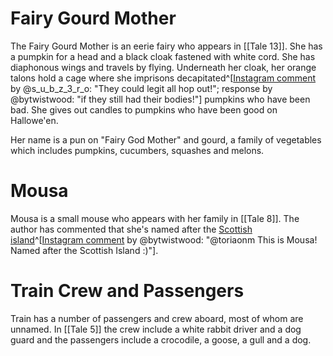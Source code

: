 # Fairy Gourd Mother
The Fairy Gourd Mother is an eerie fairy who appears in [[Tale 13]]. She has a pumpkin for a head and a black cloak fastened with white cord. She has diaphonous wings and travels by flying. Underneath her cloak, her orange talons hold a cage where she imprisons decapitated^[[Instagram comment](https://www.instagram.com/p/B35Rm7vAszu/) by @s_u_b_z_3_r_o: "They could legit all hop out!"; response by @bytwistwood: "if they still had their bodies!"] pumpkins who have been bad. She gives out candles to pumpkins who have been good on Hallowe'en.

Her name is a pun on "Fairy God Mother" and gourd, a family of vegetables which includes pumpkins, cucumbers, squashes and melons.

# Mousa
Mousa is a small mouse who appears with her family in [[Tale 8]]. The author has commented that she's named after the [Scottish island](https://en.wikipedia.org/wiki/Mousa)^[[Instagram comment](https://www.instagram.com/p/B3GMwFjjulH/) by @bytwistwood: "@toriaonm This is Mousa! Named after the Scottish Island :)"].

# Train Crew and Passengers
Train has a number of passengers and crew aboard, most of whom are unnamed. In [[Tale 5]] the crew include a white rabbit driver and a dog guard and the passengers include a crocodile, a goose, a gull and a dog.